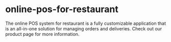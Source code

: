 # online-pos-for-restaurant
The online POS system for restaurant is a fully customizable application that is an all-in-one solution for managing orders and deliveries. Check out our product page for more information.

